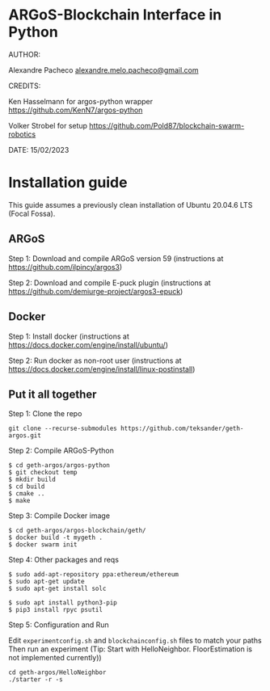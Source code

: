 # ARGoS-Blockchain Interface in Python

AUTHOR: 

Alexandre Pacheco  <alexandre.melo.pacheco@gmail.com>

CREDITS:

Ken Hasselmann for argos-python wrapper <https://github.com/KenN7/argos-python>

Volker Strobel for  setup <https://github.com/Pold87/blockchain-swarm-robotics>

DATE: 15/02/2023


# Installation guide
This guide assumes a previously clean installation of Ubuntu 20.04.6 LTS (Focal Fossa).

## ARGoS

Step 1: Download and compile ARGoS version 59 
(instructions at https://github.com/ilpincy/argos3)

Step 2: Download and compile E-puck plugin 
(instructions at https://github.com/demiurge-project/argos3-epuck)

## Docker
Step 1: Install docker
(instructions at https://docs.docker.com/engine/install/ubuntu/)

Step 2: Run docker as non-root user
(instructions at  https://docs.docker.com/engine/install/linux-postinstall)

## Put it all together

Step 1: Clone the repo

```git clone --recurse-submodules https://github.com/teksander/geth-argos.git```

Step 2: Compile ARGoS-Python

```
$ cd geth-argos/argos-python
$ git checkout temp
$ mkdir build
$ cd build
$ cmake ..
$ make
```

Step 3: Compile Docker image

```
$ cd geth-argos/argos-blockchain/geth/
$ docker build -t mygeth .
$ docker swarm init
```

Step 4: Other packages and reqs

```
$ sudo add-apt-repository ppa:ethereum/ethereum
$ sudo apt-get update
$ sudo apt-get install solc
```

```
$ sudo apt install python3-pip
$ pip3 install rpyc psutil
```

Step 5: Configuration and Run

Edit ```experimentconfig.sh``` and ```blockchainconfig.sh``` files to match your paths\
Then run an experiment (Tip: Start with HelloNeighbor. FloorEstimation is not implemented currently))

```
cd geth-argos/HelloNeighbor
./starter -r -s
```
